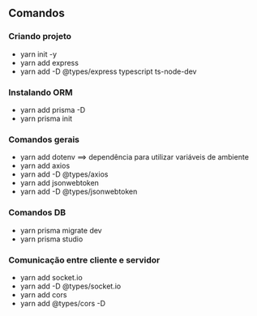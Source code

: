 ## Comandos

### Criando projeto

- yarn init -y
- yarn add express
- yarn add -D @types/express typescript ts-node-dev

### Instalando ORM

- yarn add prisma -D
- yarn prisma init

### Comandos gerais

- yarn add dotenv ==> dependência para utilizar variáveis de ambiente
- yarn add axios
- yarn add -D @types/axios
- yarn add jsonwebtoken
- yarn add -D @types/jsonwebtoken

### Comandos DB

- yarn prisma migrate dev
- yarn prisma studio

### Comunicação entre cliente e servidor

- yarn add socket.io
- yarn add -D @types/socket.io
- yarn add cors
- yarn add @types/cors -D